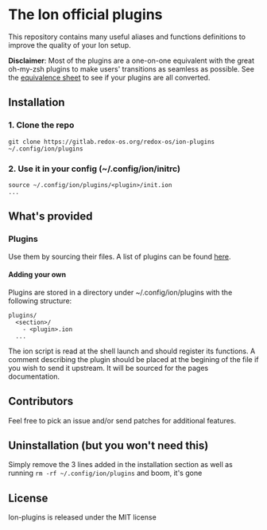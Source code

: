 # The Ion official plugins

This repository contains many useful aliases and functions definitions to improve the quality of your Ion setup.

**Disclaimer**: Most of the plugins are a one-on-one equivalent with the great oh-my-zsh plugins to make users' transitions as seamless as possible. See the [equivalence sheet](./plugins.md) to see if your plugins are all converted.

## Installation

### 1. Clone the repo
```
git clone https://gitlab.redox-os.org/redox-os/ion-plugins ~/.config/ion/plugins
```

### 2. Use it in your config (~/.config/ion/initrc)
```
source ~/.config/ion/plugins/<plugin>/init.ion
...
```

## What's provided
### Plugins
Use them by sourcing their files. A list of plugins can be found [here](http://redox-os.pages.redox-os.org/ion-plugins/).

#### Adding your own
Plugins are stored in a directory under ~/.config/ion/plugins with the following structure:
```
plugins/
  <section>/
    - <plugin>.ion
  ...
```
The ion script is read at the shell launch and should register its functions.
A comment describing the plugin should be placed at the begining of the file if you wish to send it upstream. It will be sourced for the pages documentation.

## Contributors
Feel free to pick an issue and/or send patches for additional features.

## Uninstallation (but you won't need this)
Simply remove the 3 lines added in the installation section as well as running `rm -rf ~/.config/ion/plugins` and boom, it's gone

## License
Ion-plugins is released under the MIT license
